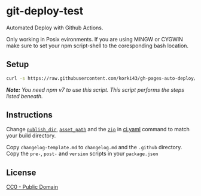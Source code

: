 # git-deploy-test

Automated Deploy with Github Actions.

Only working in Posix evironments. If you are using MINGW or CYGWIN make sure to set your npm script-shell to the coresponding bash location.

## Setup

```sh
curl -s https://raw.githubusercontent.com/korki43/gh-pages-auto-deploy/main/setup.sh | bash
```

_**Note:** You need npm v7 to use this script. This script performs the steps listed beneath._

## Instructions

Change [`publish_dir`](./.github/workflows/ci.yaml#L29), [`asset_path`](./.github/workflows/ci.yaml#L60) and the [`zip`](./.github/workflows/ci.yaml#L51) in [ci.yaml](./.github/workflows/ci.yaml) command to match your build directory.

Copy `changelog-template.md` to `changelog.md` and the `.github` directory.
Copy the `pre-`, `post-` and `version` scripts in your `package.json`

## License

[CC0 - Public Domain](https://creativecommons.org/publicdomain/zero/1.0/)

